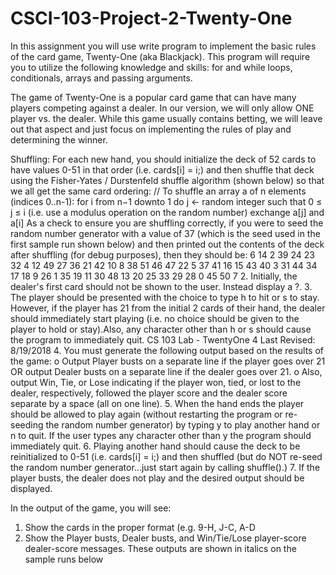 # CSCI-103-Project-2-Twenty-One
In this assignment you will use write program to implement the basic rules of the card game, Twenty-One (aka Blackjack). This program will require you to utilize the following knowledge and skills: for and while loops, conditionals, arrays and passing arguments.

The game of Twenty-One is a popular card game that can have many players
competing against a dealer. In our version, we will only allow ONE player vs. the
dealer. While this game usually contains betting, we will leave out that aspect
and just focus on implementing the rules of play and determining the winner. 

Shuffling: For each new hand, you should initialize the deck of 52 cards to have
values 0-51 in that order (i.e. cards[i] = i;) and then shuffle that deck using the
Fisher-Yates / Durstenfeld shuffle algorithm (shown below) so that we all get the
same card ordering:
// To shuffle an array a of n elements (indices 0..n-1):
for i from n−1 downto 1 do
 j ← random integer such that 0 ≤ j ≤ i
 (i.e. use a modulus operation on the random number)
 exchange a[j] and a[i]
As a check to ensure you are shuffling correctly, if you were to seed the random
number generator with a value of 37 (which is the seed used in the first sample
run shown below) and then printed out the contents of the deck after shuffling
(for debug purposes), then they should be:
6 14 2 39 24 23 32 4 12 49 27 36 21 42 10 8 38 51 46 47 22 5 37 41 16 15
43 40 3 31 44 34 17 18 9 26 1 35 19 11 30 48 13 20 25 33 29 28 0 45 50 7
2. Initially, the dealer's first card should not be shown to the user. Instead display a
?.
3. The player should be presented with the choice to type h to hit or s to stay.
However, if the player has 21 from the initial 2 cards of their hand, the dealer
should immediately start playing (i.e. no choice should be given to the player to
hold or stay).Also, any character other than h or s should cause the program to
immediately quit.
CS 103 Lab - TwentyOne
4 Last Revised: 8/19/2018
4. You must generate the following output based on the results of the game:
o Output Player busts on a separate line if the player goes over 21 OR
output Dealer busts on a separate line if the dealer goes over 21.
o Also, output Win, Tie, or Lose indicating if the player won, tied, or lost to
the dealer, respectively, followed the player score and the dealer score
separate by a space (all on one line).
5. When the hand ends the player should be allowed to play again (without
restarting the program or re-seeding the random number generator) by typing y
to play another hand or n to quit. If the user types any character other than y
the program should immediately quit.
6. Playing another hand should cause the deck to be reinitialized to 0-51 (i.e.
cards[i] = i;) and then shuffled (but do NOT re-seed the random number
generator...just start again by calling shuffle().)
7. If the player busts, the dealer does not play and the desired output should be
displayed. 

In the output of the game, you will see:
1. Show the cards in the proper format (e.g. 9-H, J-C, A-D
2. Show the Player busts, Dealer busts, and Win/Tie/Lose player-score dealer-score messages. These outputs are shown in
italics on the sample runs below
